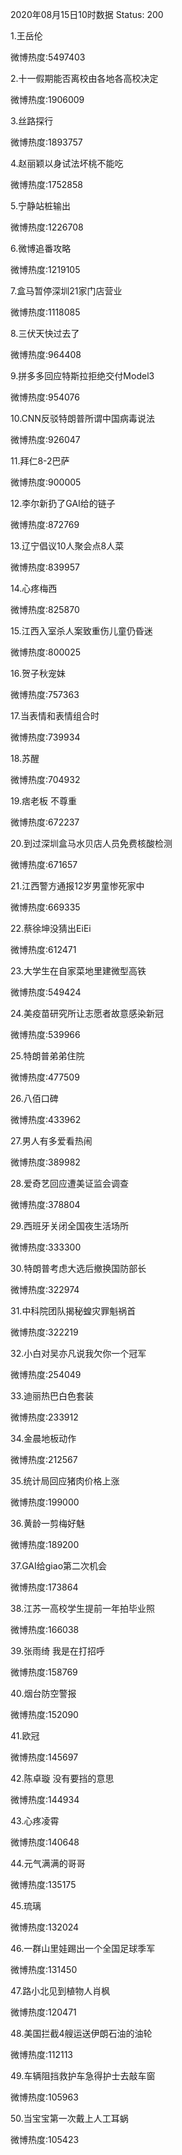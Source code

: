 2020年08月15日10时数据
Status: 200

1.王岳伦

微博热度:5497403

2.十一假期能否离校由各地各高校决定

微博热度:1906009

3.丝路探行

微博热度:1893757

4.赵丽颖以身试法坏桃不能吃

微博热度:1752858

5.宁静站桩输出

微博热度:1226708

6.微博追番攻略

微博热度:1219105

7.盒马暂停深圳21家门店营业

微博热度:1118085

8.三伏天快过去了

微博热度:964408

9.拼多多回应特斯拉拒绝交付Model3

微博热度:954076

10.CNN反驳特朗普所谓中国病毒说法

微博热度:926047

11.拜仁8-2巴萨

微博热度:900005

12.李尔新扔了GAI给的链子

微博热度:872769

13.辽宁倡议10人聚会点8人菜

微博热度:839957

14.心疼梅西

微博热度:825870

15.江西入室杀人案致重伤儿童仍昏迷

微博热度:800025

16.贺子秋宠妹

微博热度:757363

17.当表情和表情组合时

微博热度:739934

18.苏醒

微博热度:704932

19.痞老板 不尊重

微博热度:672237

20.到过深圳盒马水贝店人员免费核酸检测

微博热度:671657

21.江西警方通报12岁男童惨死家中

微博热度:669335

22.蔡徐坤没猜出EiEi

微博热度:612471

23.大学生在自家菜地里建微型高铁

微博热度:549424

24.美疫苗研究所让志愿者故意感染新冠

微博热度:539966

25.特朗普弟弟住院

微博热度:477509

26.八佰口碑

微博热度:433962

27.男人有多爱看热闹

微博热度:389982

28.爱奇艺回应遭美证监会调查

微博热度:378804

29.西班牙关闭全国夜生活场所

微博热度:333300

30.特朗普考虑大选后撤换国防部长

微博热度:322974

31.中科院团队揭秘蝗灾罪魁祸首

微博热度:322219

32.小白对吴亦凡说我欠你一个冠军

微博热度:254049

33.迪丽热巴白色套装

微博热度:233912

34.金晨地板动作

微博热度:212567

35.统计局回应猪肉价格上涨

微博热度:199000

36.黄龄一剪梅好魅

微博热度:189200

37.GAI给giao第二次机会

微博热度:173864

38.江苏一高校学生提前一年拍毕业照

微博热度:166038

39.张雨绮 我是在打招呼

微博热度:158769

40.烟台防空警报

微博热度:152090

41.欧冠

微博热度:145697

42.陈卓璇 没有要挡的意思

微博热度:144934

43.心疼凌霄

微博热度:140648

44.元气满满的哥哥

微博热度:135175

45.琉璃

微博热度:132024

46.一群山里娃踢出一个全国足球季军

微博热度:131450

47.路小北见到植物人肖枫

微博热度:120471

48.美国拦截4艘运送伊朗石油的油轮

微博热度:112113

49.车辆阻挡救护车急得护士去敲车窗

微博热度:105963

50.当宝宝第一次戴上人工耳蜗

微博热度:105423


